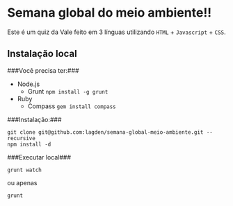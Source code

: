 Semana global do meio ambiente!!
======

Este é um quiz da Vale feito em 3 línguas utilizando `HTML` + `Javascript` + `CSS`.

Instalação local
----------------

###Você precisa ter:###


+ Node.js
    + Grunt `npm install -g grunt`
+ Ruby
    + Compass `gem install compass`

###Instalação:###

    git clone git@github.com:lagden/semana-global-meio-ambiente.git --recursive
    npm install -d
    

###Executar local###
    
    grunt watch

ou apenas

    grunt
